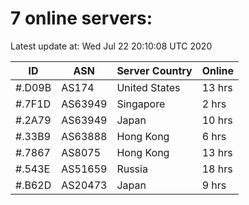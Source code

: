 # 7 online servers:

Latest update at: Wed Jul 22 20:10:08 UTC 2020

| ID | ASN | Server Country | Online |
| -- | --- | -------------- | ------ |
| #.D09B | AS174 | United States | 13 hrs |
| #.7F1D | AS63949 | Singapore | 2 hrs |
| #.2A79 | AS63949 | Japan | 10 hrs |
| #.33B9 | AS63888 | Hong Kong | 6 hrs |
| #.7867 | AS8075 | Hong Kong | 13 hrs |
| #.543E | AS51659 | Russia | 18 hrs |
| #.B62D | AS20473 | Japan | 9 hrs |


